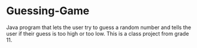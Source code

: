 # Guessing-Game
Java program that lets the user try to guess a random number and tells the user if their guess is too high or too low. This is a class project from grade 11. 
